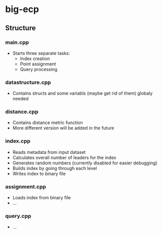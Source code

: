 # big-ecp

## Structure

### main.cpp
- Starts three separate tasks:
    - Index creation
    - Point assignment
    - Query processing

### datastructure.cpp
- Contains structs and some variabls (maybe get rid of them) globaly needed

### distance.cpp
- Contains distance metric function
- More different version will be added in the future

### index.cpp
- Reads metadata from input dataset
- Calculates overall number of leaders for the index
- Generates random numbers (currently disabled for easier debugging)
- Builds index by going through each level
- Writes index to binary file

### assignment.cpp
- Loads index from binary file
- ...

### query.cpp
- ...